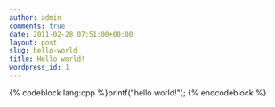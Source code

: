 ```yaml
---
author: admin
comments: true
date: 2011-02-28 07:51:00+00:00
layout: post
slug: hello-world
title: Hello world!
wordpress_id: 1
---
```



{% codeblock lang:cpp %}printf("hello world!"); {% endcodeblock %}
